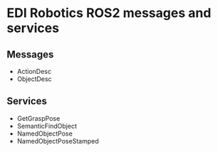 # EDI Robotics ROS2 messages and services

## Messages

* ActionDesc
* ObjectDesc

## Services

* GetGraspPose
* SemanticFindObject
* NamedObjectPose
* NamedObjectPoseStamped
